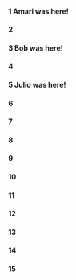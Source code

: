 #### 1 Amari was here!
#### 2
#### 3 Bob was here!
#### 4
#### 5 Julio was here!
#### 6
#### 7
#### 8
#### 9
#### 10
#### 11
#### 12
#### 13
#### 14
#### 15
